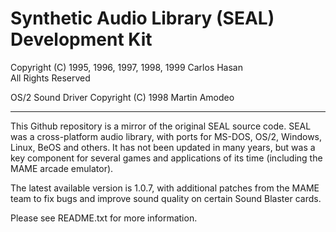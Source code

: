 # Synthetic Audio Library (SEAL) Development Kit
Copyright (C) 1995, 1996, 1997, 1998, 1999 Carlos Hasan<br>All Rights Reserved

OS/2 Sound Driver Copyright (C) 1998 Martin Amodeo

---

This Github repository is a mirror of the original SEAL source code.  SEAL was a cross-platform audio library, with ports for MS-DOS, OS/2, Windows, Linux, BeOS and others.  It has not been updated in many years, but was a key component for several games and applications of its time (including the MAME arcade emulator).

The latest available version is 1.0.7, with additional patches from the MAME team to fix bugs and improve sound quality on certain Sound Blaster cards.

Please see README.txt for more information.
